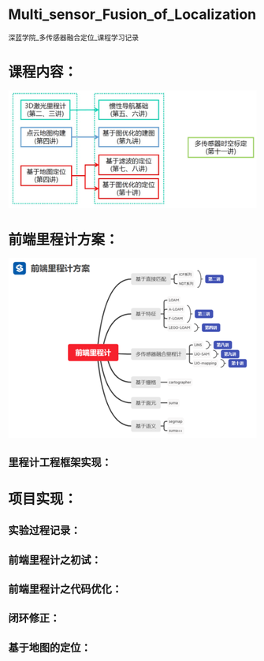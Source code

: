 # Multi_sensor_Fusion_of_Localization
深蓝学院_多传感器融合定位_课程学习记录

# 课程内容：
![image](https://github.com/ZW628/Multi_sensor_Fusion_of_Localization/blob/main/%E8%AF%BE%E7%A8%8B%E5%86%85%E5%AE%B9.jpg)

# 前端里程计方案：
![image](https://github.com/ZW628/Multi_sensor_Fusion_of_Localization/blob/main/%E5%89%8D%E7%AB%AF%E9%87%8C%E7%A8%8B%E8%AE%A1%E6%96%B9%E6%A1%88.png)

## 里程计工程框架实现：

# 项目实现：

## 实验过程记录：

## 前端里程计之初试：

## 前端里程计之代码优化：

## 闭环修正：

## 基于地图的定位：
